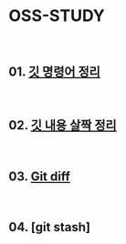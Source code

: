 # OSS-STUDY

<br>

## 01. [깃 명령어 정리](https://github.com/namerim/Git-Study/blob/main/%EA%B9%83%20%EB%AA%85%EB%A0%B9%EC%96%B4%20%EC%A0%95%EB%A6%AC.md "깃 명령어 정리")

<br>

## 02. [깃 내용 살짝 정리](https://github.com/namerim/Git-Study/blob/main/studying.md "깃 내용 살짝 정리")

<br>

## 03. [Git diff](https://github.com/namerim/Git-Study/blob/main/git%20diff.md "Git diff")

<br>

## 04. [git stash]

